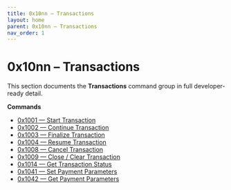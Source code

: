 ```yaml
---
title: 0x10nn – Transactions
layout: home
parent: 0x10nn – Transactions
nav_order: 1
---
```


# 0x10nn – Transactions

This section documents the **Transactions** command group in full developer-ready detail.  

**Commands**
- [0x1001 — Start Transaction](10_1001_Start_Transaction.md)
- [0x1002 — Continue Transaction](10_1002_Continue_Transaction.md)
- [0x1003 — Finalize Transaction](10_1003_Finalize_Transaction.md)
- [0x1004 — Resume Transaction](10_1004_Resume_Transaction.md)
- [0x1008 — Cancel Transaction](10_1008_Cancel_Transaction.md)
- [0x1009 — Close / Clear Transaction](10_1009_Close_Clear_Transaction.md)
- [0x1014 — Get Transaction Status](10_1014_Get_Transaction_Status.md)
- [0x1041 — Set Payment Parameters](10_1041_Set_Payment_Parameters.md)
- [0x1042 — Get Payment Parameters](10_1042_Get_Payment_Parameters.md)
